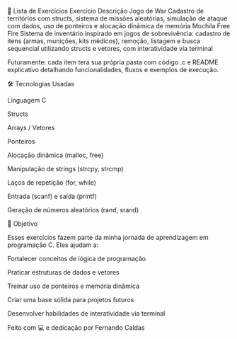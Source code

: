 📁 Lista de Exercícios
Exercício	Descrição
Jogo de War
	Cadastro de territórios com structs, sistema de missões aleatórias, simulação de ataque com dados, uso de ponteiros e alocação dinâmica de memória
Mochila Free Fire
	Sistema de inventário inspirado em jogos de sobrevivência: cadastro de itens (armas, munições, kits médicos), remoção, listagem e busca sequencial utilizando structs e vetores, com interatividade via terminal

Futuramente: cada item terá sua própria pasta com código .c e README explicativo detalhando funcionalidades, fluxos e exemplos de execução.

🛠️ Tecnologias Usadas

Linguagem C

Structs

Arrays / Vetores

Ponteiros

Alocação dinâmica (malloc, free)

Manipulação de strings (strcpy, strcmp)

Laços de repetição (for, while)

Entrada (scanf) e saída (printf)

Geração de números aleatórios (rand, srand)

🚀 Objetivo

Esses exercícios fazem parte da minha jornada de aprendizagem em programação C. Eles ajudam a:

Fortalecer conceitos de lógica de programação

Praticar estruturas de dados e vetores

Treinar uso de ponteiros e memória dinâmica

Criar uma base sólida para projetos futuros

Desenvolver habilidades de interatividade via terminal

Feito com 💻 e dedicação por Fernando Caldas

